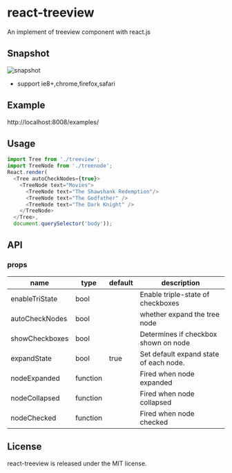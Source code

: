 # react-treeview

An implement of treeview component with react.js


## Snapshot
![snapshot](http://7xlsqt.com1.z0.glb.clouddn.com/treeview.png)

* support ie8+,chrome,firefox,safari


## Example

http://localhost:8008/examples/


## Usage

```js
import Tree from './treeview';
import TreeNode from './treenode';
React.render(
  <Tree autoCheckNodes={true}>
    <TreeNode text="Movies">
      <TreeNode text="The Shawshank Redemption"/>
      <TreeNode text="The Godfather" />
      <TreeNode text="The Dark Knight" />
    </TreeNode>
  </Tree>,
  document.querySelector('body'));
```

## API

### props

<table class="table table-bordered table-striped">
    <thead>
    <tr>
        <th style="width: 100px;">name</th>
        <th style="width: 50px;">type</th>
        <th style="width: 50px;">default</th>
        <th>description</th>
    </tr>
    </thead>
    <tbody>
        <tr>
          <td>enableTriState</td>
          <td>bool</td>
          <td></td>
          <td>Enable triple-state of checkboxes</td>
        </tr>
        <tr>
          <td>autoCheckNodes</td>
          <td>bool</td>
          <td></td>
          <td>whether expand the tree node</td>
        </tr>
        <tr>
          <td>showCheckboxes</td>
          <td>bool</td>
          <td></td>
          <td>Determines if checkbox shown on node</td>
        </tr>
        <tr>
          <td>expandState</td>
          <td>bool</td>
          <td>true</td>
          <td>Set default expand state of each node.</td>
        </tr>
        <tr>
          <td>nodeExpanded</td>
          <td>function</td>
          <td></td>
          <td>Fired when node expanded</td>
        </tr>
        <tr>
          <td>nodeCollapsed</td>
          <td>function</td>
          <td></td>
          <td>Fired when node collapsed</td>
        </tr>
          <tr>
          <td>nodeChecked</td>
          <td>function</td>
          <td></td>
          <td>Fired when node checked</td>
        </tr>
    </tbody>
</table>

## License

react-treeview is released under the MIT license.
